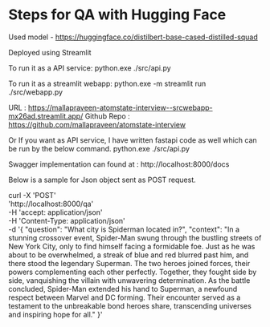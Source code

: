 # Steps for QA with Hugging Face

Used model - https://huggingface.co/distilbert-base-cased-distilled-squad

Deployed using Streamlit

To run it as a API service:
python.exe ./src/api.py

To run it as a streamlit webapp:
python.exe -m streamlit run ./src/webapp.py

URL : https://mallapraveen-atomstate-interview--srcwebapp-mx26ad.streamlit.app/
Github Repo : https://github.com/mallapraveen/atomstate-interview

Or If you want as API service, I have written fastapi code as well which can be run by the below command.
python.exe ./src/api.py

Swagger implementation can found at : http://localhost:8000/docs

Below is a sample for Json object sent as POST request.

curl -X 'POST' \
 'http://localhost:8000/qa' \
 -H 'accept: application/json' \
 -H 'Content-Type: application/json' \
 -d '{
"question": "What city is Spiderman located in?",
"context": "In a stunning crossover event, Spider-Man swung through the bustling streets of New York City, only to find himself facing a formidable foe. Just as he was about to be overwhelmed, a streak of blue and red blurred past him, and there stood the legendary Superman. The two heroes joined forces, their powers complementing each other perfectly. Together, they fought side by side, vanquishing the villain with unwavering determination. As the battle concluded, Spider-Man extended his hand to Superman, a newfound respect between Marvel and DC forming. Their encounter served as a testament to the unbreakable bond heroes share, transcending universes and inspiring hope for all."
}'
